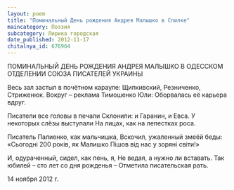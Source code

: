 ```yaml
---
layout: poem
title: "Поминальный День рождения Андрея Малышко в Спилке"
maincategory: Поэзия
subcategory: Лирика городская
date_published: 2012-11-17
chitalnya_id: 676964
---
```




ПОМИНАЛЬНЫЙ ДЕНЬ РОЖДЕНИЯ
АНДРЕЯ МАЛЫШКО В ОДЕССКОМ 
ОТДЕЛЕНИИ СОЮЗА ПИСАТЕЛЕЙ УКРАИНЫ

Весь зал застыл в почётном карауле:
Щипкивский, Резниченко, Стриженюк.
Вокруг – реклама Тимошенко Юли:
Оборвалась её карьера вдруг.

Писатели все головы в печали
Склонили: и Гаранин, и Евса.
У некоторых слёзы выступали
На лицах, как на лепестках роса.

Писатель Палиенко, как мальчишка,
Вскочил, ужаленный змеёй беды:
«Сьогодні 200 років, як Малишко
Пішов від нас у зоряні світи!»

И, одураченный, сидел, как пень, я,
Не ведая, а нужно ли вставать.
Так юбилей – сто лет со дня рожденья – 
Отметила писательская рать.

14 ноября 2012 г.






